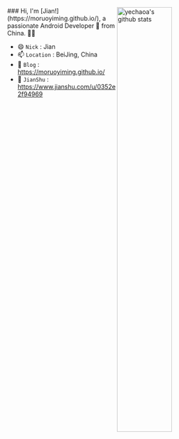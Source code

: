 
<img align="right" alt="yechaoa's github stats" width="50%" src="https://github-readme-stats.vercel.app/api?username=moruoyiming&show_icons=true">
### Hi, I'm [Jian!](https://moruoyiming.github.io/), a passionate Android Developer 🚀 from China. 🌸🌸

- 😄 `Nick` : Jian
- 📫 `Location` : BeiJing, China
- 🚀 `Blog` : https://moruoyiming.github.io/
- 🎯 `JianShu` : https://www.jianshu.com/u/0352e2f94969
